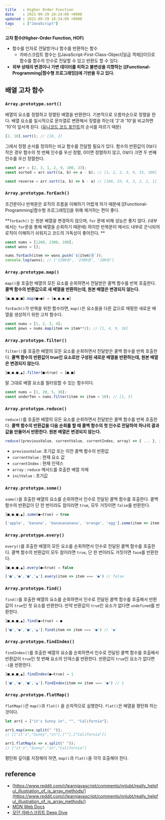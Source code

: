 ```yaml
---
title   : Higher Order Function
date    : 2021-09-29 18:24:09 +0900
updated : 2021-09-29 18:24:09 +0900
tags    : ["JavaScript"]
---
```

**고차 함수(Higher-Order Function, HOF)**
- 함수를 인자로 전달받거나 함수를 반환하는 함수 
	- 자바스크립트 함수는 [[JavaScript-First-Class-Object|일급 객체]]이므로 함수를 함수의 인수로 전달할 수 있고 반환도 할 수 있다.  
- **외부 상태의 변경이나 가변 데이터를 피하고 불변성을 지향하는 [[Functional-Programming|함수형 프로그래밍]]에 기반을 두고 있다.**

## 배열 고차 함수  

### `Array.prototype.sort()`
배열의 요소를 정렬하고 정렬된 배열을 반환한다. 기본적으로 오름차순으로 정렬을 한다. 
배열 요소를 일시적으로 문자열로 변환해서 정렬을 하는데 '2'과 '10'을 비교하면 '10'이 앞서게 된다. ([유니코드 코드 포인트](https://d2.naver.com/helloworld/19187)의 순서를 따르기 때문)
```javascript
[2, 10].sort(); // [10, 2]
```
그래서 정렬 순서를 정의하는 비교 함수를 전달할 필요가 있다. 함수의 반환값이 0보다 작은 경우 함수의 첫 번째 인수를 우선 정렬, 0이면 정렬하지 않고, 0보다 크면 두 번째 인수를 우선 정렬한다.
```javascript
const arr = [2, 3, 1, 2, 9, 100, 33];
const sorted = arr.sort((a, b) => a - b); // [1, 2, 2, 3, 9, 33, 100]

const reverse = arr.sort((a, b) => b - a) // [100, 33, 9, 3, 2, 2, 1]
```

### `Array.prototype.forEach()`
조건문이나 반복문은 로직의 흐름을 이해하기 어렵게 하기 때문에 [[Functional-Programming|함수형 프로그래밍]]을 위해 제거하는 편이 좋다. 

**`forEach()` 는 원본 배열을 변경하지 않으며, `for` 문에 비해 성능은 좋지 않다. (내부에서는 `for`문을 통해 배열을 순회하기 때문에) 하지만 반복문이 메서드 내부로 은닉되어 로직이 이해하기 쉬워지고 코드의 가독성이 좋아진다. **
```javascript
const nums = [1200, 2300, 100];
const wons = [];

nums.forEach(item => wons.push(`${item}원`));
console.log(wons); // ['1200원', '2300원', '100원']
```

### `Array.prototype.map()`
`map()`을 호출한 배열의 모든 요소를 순회하면서 전달받은 콜백 함수를 반복 호출한다. **콜백 함수의 반환값으로 새 배열을 반환하는데, 원본 배열은 변경되지 않는다.**

```javascript
[■,■,■,■].map(■→●) ⇒ [●,●,●,●]
```

`forEach()`가 반복을 위한 함수라면, `map()`은 요소들을 다른 값으로 매핑한 새로운 배열을 생성하기 위한 고차 함수다.  

```javascript
const nums = [1, 2, 3, 4];
const pows = nums.map(item => item**2); // [1, 4, 9, 16]
```
### `Array.prototype.filter()`
`filter()`를 호출한 배열의 모든 요소를 순회하면서 전달받은 콜백 함수를 반복 호출한다. **콜백 함수의 반환값이 true인 요소로만 구성된 새로운 배열을 반환하는데, 원본 배열은 변경되지 않는다.**
```javascript
[■,●,■,▲].filter(■→true) ⇒ [■,■]
```
말 그대로 배열 요소를 필터링할 수 있는 함수이다.  
```javascript
const nums = [1, 20, 5, 30]; 
const underTen = nums.filter(item => item < 10); // [1, 5]
```

### `Array.prototype.reduce()`
`reduce()`를 호출한 배열의 모든 요소를 순회하면서 전달받은 콜백 함수를 반복 호출한다. **콜백 함수의 반환값을 다음 순회를 할 때 콜백 함수의 첫 인수로 전달하여 하나의 결과값을 만들어서 반환한다. 원본 배열은 변경되지 않는다.**  
```javascript
reduce((previousValue, currentValue, currentIndex, array) => { ... }, initialValue)
```
- `previousValue`: 초기값 또는 이전 콜백 함수의 반환값
- `currentValue` : 현재 요소 값
- `currentIndex` : 현재 인덱스
- `array` : `reduce` 메서드를 호출한 배열 자체 
- `initValue` : 초기값 

### `Array.prototype.some()`
`some()`을 호출한 배열의 요소를 순회하면서 인수로 전달된 콜백 함수를 호출한다. 콜백 함수의 반환값이 단 한 번이라도 참이라면 `true`, 모두 거짓이면 `false`를 반환한다.
```javascript
[■,●,■,▲].some(●→true) ⇒ true
```
```javascript
['apple', 'banana', 'bananananana', 'orange', 'egg'].some(item => item === 'egg'); // true 
```
### `Array.prototype.every()`
`every()`를 호출한 배열의 모든 요소를 순회하면서 인수로 전달된 콜백 함수를 호출한다. 콜백 함수의 반환값이 모두 참이라면 `true`, 단 한 번이라도 거짓이면 `fase`를 반환한다.
```javascript
[■,●,■,▲].every(●→true) ⇒ false
```
```javascript
['■','●','■','▲'].every(item => item === '●') // false 
```

### `Array.prototype.find()`
`find()`를 호출한 배열의 요소를 순회하면서 인수로 전달된 콜백 함수를 호출해서 반환값이 `true`인 첫 요소를 반환한다. 만약 반환값이 `true`인 요소가 없다면 `undefined`를 반환한다. 
```javascript
[■,●,■,▲].find(●→true) ⇒ ●
```
```javascript
['■','●','■','▲'].find(item => item === '●') // '●'
```

### `Array.prototype.findIndex()`
`findIndex()`를 호출한 배열의 요소를 순회하면서 인수로 전달된 콜백 함수를 호출해서 반환값이 `true`인 첫 번째 요소의 인덱스를 반환한다. 반환값이 `true`인 요소가 없다면 `-1`을 반환한다.  

```javascript
[■,●,■,▲].findIndex(●→true) ⇒ 1
```
```javascript
['■','●','■','▲'].findIndex(item => item === '●') // 1
```
### `Array.prototype.flatMap()`
`flatMap()`은 `map()`과 `flat()` 을 순차적으로 실행한다. `flat()`은 배열을 평탄화 하는 것이다.
```javascript
let arr1 = ["it's Sunny in", "", "California"];

arr1.map(x=>x.split(" "));
// [["it's","Sunny","in"],[""],["California"]]

arr1.flatMap(x => x.split(" "));
// ["it's","Sunny","in","California"]
```
평탄화 깊이를 지정해야 하면, `map()`과 `flat()`을 각각 호출해야 한다.  


## reference
- [https://www.reddit.com/r/learnjavascript/comments/nnlubt/really_helpful_illustration_of_js_array_methods/](https://www.reddit.com/r/learnjavascript/comments/nnlubt/really_helpful_illustration_of_js_array_methods/)
- [MDN Web Docs](https://developer.mozilla.org/ko/docs/Web/JavaScript/Reference/Global_Objects/Array/flatMap)
- [모던 자바스크립트 Deep Dive](http://www.kyobobook.co.kr/product/detailViewKor.laf?ejkGb=KOR&mallGb=KOR&barcode=9791158392239&orderClick=LEa&Kc=)